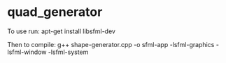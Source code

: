 # quad_generator

To use run: apt-get install libsfml-dev


Then to compile: g++ shape-generator.cpp -o sfml-app -lsfml-graphics -lsfml-window -lsfml-system 
 



